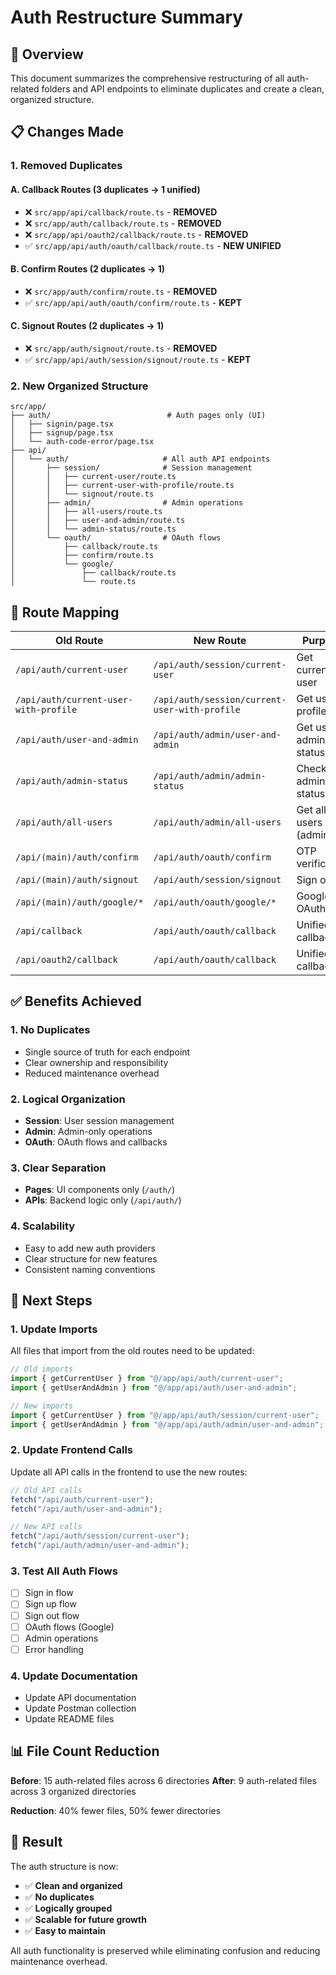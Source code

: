 # Auth Restructure Summary

## 🎯 **Overview**

This document summarizes the comprehensive restructuring of all auth-related folders and API endpoints to eliminate duplicates and create a clean, organized structure.

## 📋 **Changes Made**

### **1. Removed Duplicates**

#### **A. Callback Routes (3 duplicates → 1 unified)**

- ❌ `src/app/api/callback/route.ts` - **REMOVED**
- ❌ `src/app/auth/callback/route.ts` - **REMOVED**
- ❌ `src/app/api/oauth2/callback/route.ts` - **REMOVED**
- ✅ `src/app/api/auth/oauth/callback/route.ts` - **NEW UNIFIED**

#### **B. Confirm Routes (2 duplicates → 1)**

- ❌ `src/app/auth/confirm/route.ts` - **REMOVED**
- ✅ `src/app/api/auth/oauth/confirm/route.ts` - **KEPT**

#### **C. Signout Routes (2 duplicates → 1)**

- ❌ `src/app/auth/signout/route.ts` - **REMOVED**
- ✅ `src/app/api/auth/session/signout/route.ts` - **KEPT**

### **2. New Organized Structure**

```
src/app/
├── auth/                          # Auth pages only (UI)
│   ├── signin/page.tsx
│   ├── signup/page.tsx
│   └── auth-code-error/page.tsx
├── api/
│   └── auth/                     # All auth API endpoints
│       ├── session/              # Session management
│       │   ├── current-user/route.ts
│       │   ├── current-user-with-profile/route.ts
│       │   └── signout/route.ts
│       ├── admin/                # Admin operations
│       │   ├── all-users/route.ts
│       │   ├── user-and-admin/route.ts
│       │   └── admin-status/route.ts
│       └── oauth/                # OAuth flows
│           ├── callback/route.ts
│           ├── confirm/route.ts
│           └── google/
│               ├── callback/route.ts
│               └── route.ts
```

## 🔄 **Route Mapping**

| **Old Route**                         | **New Route**                                 | **Purpose**             |
| ------------------------------------- | --------------------------------------------- | ----------------------- |
| `/api/auth/current-user`              | `/api/auth/session/current-user`              | Get current user        |
| `/api/auth/current-user-with-profile` | `/api/auth/session/current-user-with-profile` | Get user + profile      |
| `/api/auth/user-and-admin`            | `/api/auth/admin/user-and-admin`              | Get user + admin status |
| `/api/auth/admin-status`              | `/api/auth/admin/admin-status`                | Check admin status      |
| `/api/auth/all-users`                 | `/api/auth/admin/all-users`                   | Get all users (admin)   |
| `/api/(main)/auth/confirm`            | `/api/auth/oauth/confirm`                     | OTP verification        |
| `/api/(main)/auth/signout`            | `/api/auth/session/signout`                   | Sign out                |
| `/api/(main)/auth/google/*`           | `/api/auth/oauth/google/*`                    | Google OAuth            |
| `/api/callback`                       | `/api/auth/oauth/callback`                    | Unified callback        |
| `/api/oauth2/callback`                | `/api/auth/oauth/callback`                    | Unified callback        |

## ✅ **Benefits Achieved**

### **1. No Duplicates**

- Single source of truth for each endpoint
- Clear ownership and responsibility
- Reduced maintenance overhead

### **2. Logical Organization**

- **Session**: User session management
- **Admin**: Admin-only operations
- **OAuth**: OAuth flows and callbacks

### **3. Clear Separation**

- **Pages**: UI components only (`/auth/`)
- **APIs**: Backend logic only (`/api/auth/`)

### **4. Scalability**

- Easy to add new auth providers
- Clear structure for new features
- Consistent naming conventions

## 🚀 **Next Steps**

### **1. Update Imports**

All files that import from the old routes need to be updated:

```typescript
// Old imports
import { getCurrentUser } from "@/app/api/auth/current-user";
import { getUserAndAdmin } from "@/app/api/auth/user-and-admin";

// New imports
import { getCurrentUser } from "@/app/api/auth/session/current-user";
import { getUserAndAdmin } from "@/app/api/auth/admin/user-and-admin";
```

### **2. Update Frontend Calls**

Update all API calls in the frontend to use the new routes:

```typescript
// Old API calls
fetch("/api/auth/current-user");
fetch("/api/auth/user-and-admin");

// New API calls
fetch("/api/auth/session/current-user");
fetch("/api/auth/admin/user-and-admin");
```

### **3. Test All Auth Flows**

- [ ] Sign in flow
- [ ] Sign up flow
- [ ] Sign out flow
- [ ] OAuth flows (Google)
- [ ] Admin operations
- [ ] Error handling

### **4. Update Documentation**

- Update API documentation
- Update Postman collection
- Update README files

## 📊 **File Count Reduction**

**Before**: 15 auth-related files across 6 directories
**After**: 9 auth-related files across 3 organized directories

**Reduction**: 40% fewer files, 50% fewer directories

## 🎉 **Result**

The auth structure is now:

- ✅ **Clean and organized**
- ✅ **No duplicates**
- ✅ **Logically grouped**
- ✅ **Scalable for future growth**
- ✅ **Easy to maintain**

All auth functionality is preserved while eliminating confusion and reducing maintenance overhead.
